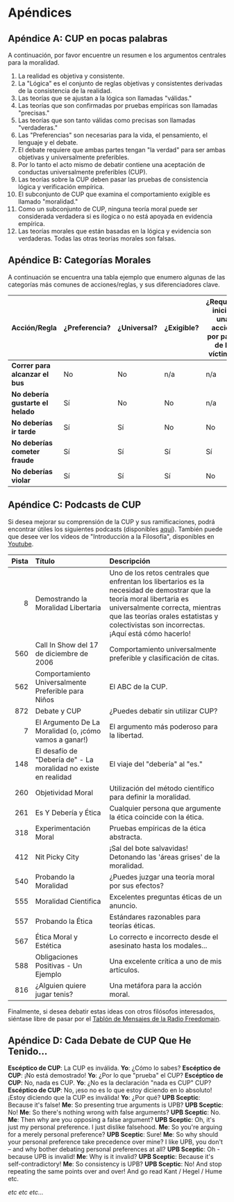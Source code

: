 # Apéndices

## Apéndice A: CUP en pocas palabras

A continuación, por favor encuentre un resumen e los argumentos centrales para la moralidad.

1. La realidad es objetiva y consistente.
2. La "Lógica" es el conjunto de reglas objetivas y consistentes derivadas de la consistencia de la realidad.
3. Las teorías que se ajustan a la lógica son llamadas "válidas."
4. Las teorías que son confirmadas por pruebas empíricas son llamadas "precisas."
5. Las teorías que son tanto válidas como precisas son llamadas "verdaderas."
6. Las "Preferencias" son necesarias para la vida, el pensamiento, el lenguaje y el debate.
7. El debate requiere que ambas partes tengan "la verdad" para ser ambas objetivas y universalmente preferibles.
8. Por lo tanto el acto mismo de debatir contiene una aceptación de conductas universalmente preferibles (CUP).
9. Las teorías sobre la CUP deben pasar las pruebas de consistencia lógica y verificación empírica.
10. El subconjunto de CUP que examina el comportamiento exigible es llamado "moralidad."
11. Como un subconjunto de CUP, ninguna teoría moral puede ser considerada verdadera si es ilogica o no está apoyada en evidencia empírica.
12. Las teorías morales que están basadas en la lógica y evidencia son verdaderas. Todas las otras teorías morales son falsas.

## Apéndice B: Categorías Morales

A continuación se encuentra una tabla ejemplo que enumero algunas de las categorías más comunes de acciones/reglas, y sus diferenciadores clave.

| Acción/Regla                      | ¿Preferencia? | ¿Universal? | ¿Exigible? | ¿Requiere iniciar una acción por parte de la víctima? | ¿Pueden ser evitados los violadores? | Categoría Moral                |
| --------------------------------- | ------------- | ----------- | ---------- | ----------------------------------------------------- | ------------------------------------ | ------------------------------ |
| **Correr para alcanzar el bus**   | No            | No          | n/a        | n/a                                                   | n/a                                  | Neutral                        |
| **No debería gustarte el helado** | Sí            | No          | No         | n/a                                                   | n/a                                  | Neutral (preferencia personal) |
| **No deberías ir tarde**          | Sí            | Sí          | No         | No                                                    | Sí                                   | APA                            |
| **No deberías cometer fraude**    | Sí            | Sí          | Sí         | Sí                                                    | Sí                                   | Buena                          |
| **No deberías violar**            | Sí            | Sí          | Sí         | No                                                    | No                                   | Buena                          |

## Apéndice C: Podcasts de CUP

Si desea mejorar su comprensión de la CUP y sus ramificaciones, podrá encontrar útiles los siguientes podcasts (disponibles [aquí](www.freedomainradio.com)). También puede que desee ver los vídeos de "Introducción a la Filosofía", disponibles en [Youtube](www.youtube.com/freedomainradio).

| Pista | Título                                                          | Descripción                                                                                                                                                                                                                                           |
| -----:|:--------------------------------------------------------------- |:----------------------------------------------------------------------------------------------------------------------------------------------------------------------------------------------------------------------------------------------------- |
|     8 | Demostrando la Moralidad Libertaria                             | Uno de los retos centrales que enfrentan los libertarios es la necesidad de demostrar que la teoría moral libertaria es universalmente correcta, mientras que las teorías orales estatistas y colectivistas son incorrectas. ¡Aquí está cómo hacerlo! |
|   560 | Call In Show del 17 de diciembre de 2006                        | Comportamiento universalmente preferible y clasificación de citas.                                                                                                                                                                                    |
|   562 | Comportamiento Universalmente Preferible para Niños             | El ABC de la CUP.                                                                                                                                                                                                                                     |
|   872 | Debate y CUP                                                    | ¿Puedes debatir sin utilizar CUP?                                                                                                                                                                                                                     |
|     7 | El Argumento De La Moralidad (o, ¡cómo vamos a ganar!)          | El argumento más poderoso para la libertad.                                                                                                                                                                                                           |
|   148 | El desafío de "Debería de" - La moralidad no existe en realidad | El viaje del "debería" al "es."                                                                                                                                                                                                                       |
|   260 | Objetividad Moral                                               | Utilización del método científico para definir la moralidad.                                                                                                                                                                                          |
|   261 | Es Y Debería y Ética                                            | Cualquier persona que argumente la ética coincide con la ética.                                                                                                                                                                                       |
|   318 | Experimentación Moral                                           | Pruebas empíricas de la ética abstracta.                                                                                                                                                                                                              |
|   412 | Nit Picky City                                                  | ¡Sal del bote salvavidas! Detonando las 'áreas grises' de la moralidad.                                                                                                                                                                               |
|   540 | Probando la Moralidad                                           | ¿Puedes juzgar una teoría moral por sus efectos?                                                                                                                                                                                                      |
|   555 | Moralidad Cientifica                                            | Excelentes preguntas éticas de un anuncio.                                                                                                                                                                                                            |
|   557 | Probando la Ética                                               | Estándares razonables para teorías éticas.                                                                                                                                                                                                            |
|   567 | Ética Moral y Estética                                          | Lo correcto e incorrecto desde el asesinato hasta los modales...                                                                                                                                                                                      |
|   588 | Obligaciones Positivas - Un Ejemplo                             | Una excelente crítica a uno de mis artículos.                                                                                                                                                                                                         |
|   816 | ¿Alguien quiere jugar tenis?                                    | Una metáfora para la acción moral.                                                                                                                                                                                                                    |

Finalmente, si desea debatir estas ideas con otros filósofos interesados, siéntase libre de pasar por el [Tablón de Mensajes de la Radio Freedomain](www.freedomainradio.com/board).

## Apéndice D: Cada Debate de CUP Que He Tenido...

**Escéptico de CUP**: La CUP es inválida. **Yo**: ¿Cómo lo sabes? **Escéptico de CUP**: ¡No está demostrado! **Yo**: ¿Por lo que "prueba" el CUP? **Escéptico de CUP**: No, nada es CUP. **Yo**: ¿No es la declaración "nada es CUP" CUP? **Escéptico de CUP**: No, ¡eso no es lo que estoy diciendo en lo absoluto! ¡Estoy diciendo que la CUP es inválida! **Yo**: ¿Por qué? **UPB Sceptic**: Because it's false! **Me**: So presenting true arguments is UPB? **UPB Sceptic**: No! **Me**: So there's nothing wrong with false arguments? **UPB Sceptic**: No. **Me**: Then why are you opposing a false argument? **UPB Sceptic**: Oh, it's just my personal preference. I just dislike falsehood. **Me**: So you're arguing for a merely personal preference? **UPB Sceptic**: Sure! **Me**: So why should your personal preference take precedence over mine? I like UPB, you don't – and why bother debating personal preferences at all? **UPB Sceptic**: Oh - because UPB is invalid! **Me**: Why is it invalid? **UPB Sceptic**: Because it's self-contradictory! **Me**: So consistency is UPB? **UPB Sceptic**: No! And stop repeating the same points over and over! And go read Kant / Hegel / Hume etc.

*etc etc etc...*